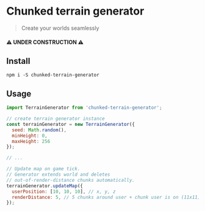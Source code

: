 # Chunked terrain generator
> Create your worlds seamlessly

#### ⚠️ **UNDER CONSTRUCTION** ⚠️

## Install

`npm i -S chunked-terrain-generator`

## Usage

```javascript
import TerrainGenerator from 'chunked-terrain-generator';

// create terrain generator instance
const terrainGenerator = new TerrainGenerator({
  seed: Math.random(),
  minHeight: 0,
  maxHeight: 256
});

// ...

// Update map on game tick.
// Generator extends world and deletes
// out-of-render-distance chunks automatically.
terrainGenerator.updateMap({
  userPosition: [10, 10, 10], // x, y, z
  renderDistance: 5, // 5 chunks around user + chunk user is on (11x11)
});
```
